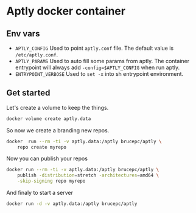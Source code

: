 Aptly docker container
===

## Env vars

- ```APTLY_CONFIG``` Used to point ```aptly.conf``` file.
The default value is ```/etc/aptly.conf```.
- ```APTLY_PARAMS``` Used to auto fill some params from aptly. The container entrypoint will always add ```-config=$APTLY_CONFIG``` when run aptly.
- ```ENTRYPOINT_VERBOSE``` Used to ```set -x``` into sh entrypoint environment.

## Get started

Let's create a volume to keep the things.
```bash
docker volume create aptly.data
```
So now we create a branding new repos.
```bash
docker  run --rm -ti -v aptly.data:/aptly brucepc/aptly \
    repo create myrepo
```
Now you can publish your repos   
```bash 
docker run --rm -ti -v aptly.data:/aptly brucepc/aptly \
    publish -distribution=stretch -architectures=amd64 \
    -skip-signing repo myrepo
```
And finaly to start a server
```bash
docker run -d -v aptly.data:/aptly brucepc/aptly
```